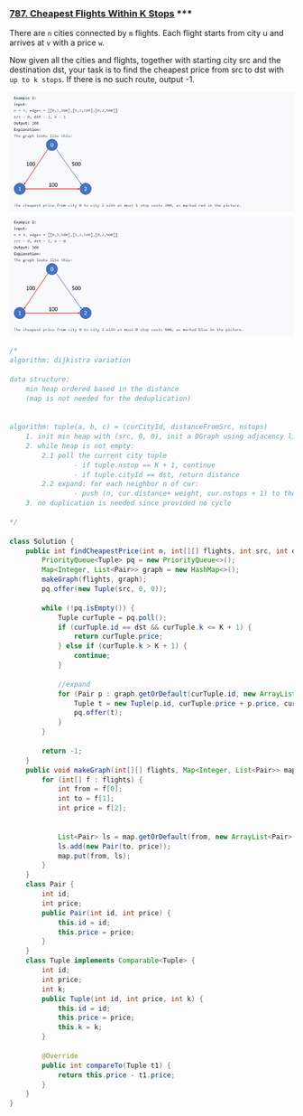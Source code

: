 ### [787. Cheapest Flights Within K Stops](https://leetcode.com/problems/cheapest-flights-within-k-stops/) ***
There are `n` cities connected by `m` flights. Each flight starts from city u and arrives at `v` with a price `w`.

Now given all the cities and flights, together with starting city src and the destination dst, your task is to find the cheapest price from src to dst with `up to k stops`. If there is no such route, output -1.

![](/rsrc/787eg.png)

```java
/*
algorithm: dijkistra variation

data structure:
    min heap ordered based in the distance
    (map is not needed for the deduplication)


algorithm: tuple(a, b, c) = (curCityId, distanceFromSrc, nstops)
    1. init min heap with (src, 0, 0), init a DGraph using adjacency list
    2. while heap is not empty:
        2.1 poll the current city tuple
                - if tuple.nstop == K + 1, continue
                - if tuple.cityId == dst, return distance
        2.2 expand: for each neighbor n of cur:
                - push (n, cur.distance+ weight, cur.nstops + 1) to the heap
    3. no duplication is needed since provided no cycle
                    
*/

class Solution {
    public int findCheapestPrice(int n, int[][] flights, int src, int dst, int K) {
        PriorityQueue<Tuple> pq = new PriorityQueue<>();
        Map<Integer, List<Pair>> graph = new HashMap<>();
        makeGraph(flights, graph);
        pq.offer(new Tuple(src, 0, 0));
        
        while (!pq.isEmpty()) {
            Tuple curTuple = pq.poll();
            if (curTuple.id == dst && curTuple.k <= K + 1) {
                return curTuple.price;
            } else if (curTuple.k > K + 1) {
                continue;
            }
            
            //expand
            for (Pair p : graph.getOrDefault(curTuple.id, new ArrayList<Pair>())) {
                Tuple t = new Tuple(p.id, curTuple.price + p.price, curTuple.k + 1);
                pq.offer(t);
            }
        }
        
        return -1;
    }
    public void makeGraph(int[][] flights, Map<Integer, List<Pair>> map) {
        for (int[] f : flights) {
            int from = f[0];
            int to = f[1];
            int price = f[2];
            
            
            List<Pair> ls = map.getOrDefault(from, new ArrayList<Pair>());
            ls.add(new Pair(to, price));
            map.put(from, ls);
        }
    }
    class Pair {
        int id;
        int price;
        public Pair(int id, int price) {
            this.id = id;
            this.price = price;
        }
    }
    class Tuple implements Comparable<Tuple> {
        int id;
        int price;
        int k;
        public Tuple(int id, int price, int k) {
            this.id = id;
            this.price = price;
            this.k = k;
        }
        
        @Override
        public int compareTo(Tuple t1) {
            return this.price - t1.price;
        }
    }
}
```

